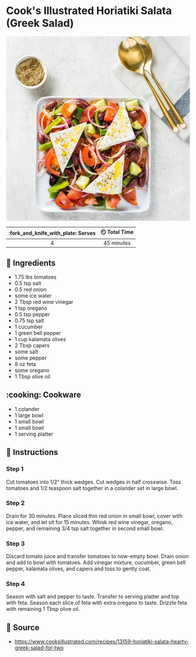 # Cook's Illustrated Horiatiki Salata (Greek Salad)

![Cook's Illustrated Horiatiki Salata (Greek Salad)](../assets/images/cook's-illustrated-horiatiki-salata.jpg)

| :fork_and_knife_with_plate: Serves | :timer_clock: Total Time |
|:----------------------------------:|:-----------------------: |
| 4 | 45 minutes |

## :salt: Ingredients

- 1.75 lbs tomatoes
- 0.5 tsp salt
- 0.5 red onion
- some ice water
- 2 Tbsp red wine vinegar
- 1 tsp oregano
- 0.5 tsp pepper
- 0.75 tsp salt
- 1 cucumber
- 1 green bell pepper
- 1 cup kalamata olives
- 2 Tbsp capers
- some salt
- some pepper
- 8 oz feta
- some oregano
- 1 Tbsp olive oil

## :cooking: Cookware

- 1 colander
- 1 large bowl
- 1 small bowl
- 1 small bowl
- 1 serving platter

## :pencil: Instructions

### Step 1

Cut tomatoes into 1/2" thick wedges. Cut wedges in half crosswise. Toss tomatoes and 1/2 teaspoon salt together in a
colander set in large bowl.

### Step 2

Drain for 30 minutes. Place sliced thin red onion in small bowl, cover with ice water, and let sit for 15 minutes. Whisk
red wine vinegar, oregano, pepper, and remaining 3/4 tsp salt together in second small bowl.

### Step 3

Discard tomato juice and transfer tomatoes to now-empty bowl. Drain onion and add to bowl with tomatoes. Add vinegar
mixture, cucumber, green bell pepper, kalamata olives, and capers and toss to gently coat.

### Step 4

Season with salt and pepper to taste. Transfer to serving platter and top with feta. Season each slice of feta with
extra oregano to taste. Drizzle feta with remaining 1 Tbsp olive oil.

## :link: Source

- <https://www.cooksillustrated.com/recipes/13159-horiatiki-salata-hearty-greek-salad-for-two>
